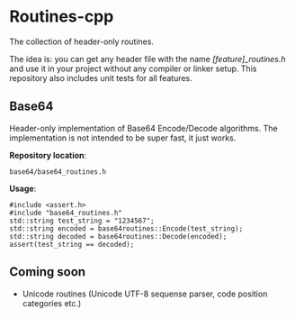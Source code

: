# Routines-cpp #

The collection of header-only routines.

The idea is: you can get any header file with the name *[feature]_routines.h* and use it in your project without any compiler or linker setup. This repository also includes unit tests for all features.

## Base64 ##
Header-only implementation of Base64 Encode/Decode algorithms. The implementation is not intended to be super fast, it just works.

__Repository location__:

    base64/base64_routines.h

__Usage__:
    
    #include <assert.h>
    #include "base64_routines.h"
    std::string test_string = "1234567";
    std::string encoded = base64routines::Encode(test_string);
    std::string decoded = base64routines::Decode(encoded);
    assert(test_string == decoded);

## Coming soon ##
*  Unicode routines (Unicode UTF-8 sequense parser, code position categories etc.)
